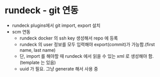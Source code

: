 # rundeck - git 연동
- rundeck plugins에서 git import, export 설치
- scm 연동
  - rundeck docker 의 ssh key 생성해서 repo 에 등록
  - rundeck 의 user 정보를 모두 입력해야 export(commit)가 가능함.(first name, last name)
  - 단, import 를 해야할 때 rundeck 에서 읽을 수 있는 xml 로 생성해야 함.(template 는 있음)
  - uuid 가 필요. 그냥 generate 해서 사용 중 